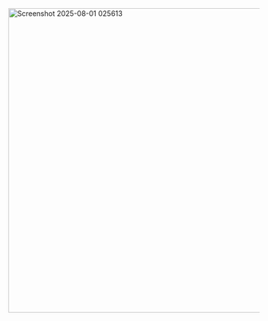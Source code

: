 <img width="583" height="610" alt="Screenshot 2025-08-01 025613" src="https://github.com/user-attachments/assets/4b533f64-4aa8-4ff2-8db3-5065a5c5fae5" />
